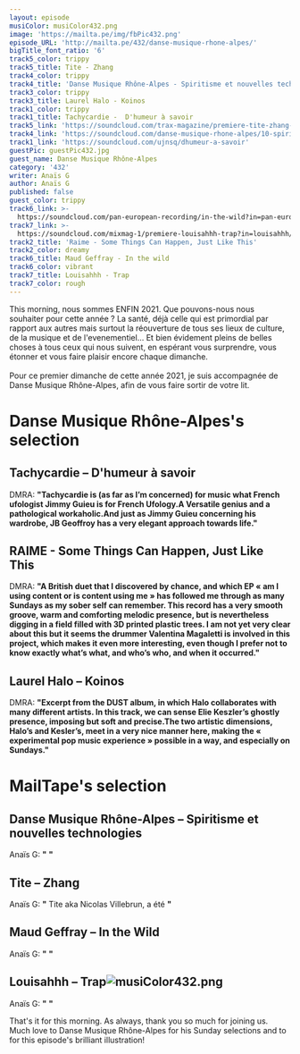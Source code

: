 ```yaml
---
layout: episode
musiColor: musiColor432.png
image: 'https://mailta.pe/img/fbPic432.png'
episode_URL: 'http://mailta.pe/432/danse-musique-rhone-alpes/'
bigTitle_font_ratio: '6'
track5_color: trippy
track5_title: Tite - Zhang
track4_color: trippy
track4_title: 'Danse Musique Rhône-Alpes - Spiritisme et nouvelles technologies '
track3_color: trippy
track3_title: Laurel Halo - Koinos
track1_color: trippy
track1_title: Tachycardie -  D'humeur à savoir
track5_link: 'https://soundcloud.com/trax-magazine/premiere-tite-zhang-fragil-musique'
track4_link: 'https://soundcloud.com/danse-musique-rhone-alpes/10-spiritisme-mtrdigit-v1'
track1_link: 'https://soundcloud.com/ujnsq/dhumeur-a-savoir'
guestPic: guestPic432.jpg
guest_name: Danse Musique Rhône-Alpes
category: '432'
writer: Anaïs G
author: Anaïs G
published: false
guest_color: trippy
track6_link: >-
  https://soundcloud.com/pan-european-recording/in-the-wild?in=pan-european-recording/sets/maud-geffray-1994
track7_link: >-
  https://soundcloud.com/mixmag-1/premiere-louisahhh-trap?in=louisahhh/sets/a-trap-ive-built-raar008
track2_title: 'Raime - Some Things Can Happen, Just Like This'
track2_color: dreamy
track6_title: Maud Geffray - In the wild
track6_color: vibrant
track7_title: Louisahhh - Trap
track7_color: rough
---
```


<p id="introduction">This morning, nous sommes ENFIN 2021. Que pouvons-nous nous souhaiter pour cette année ? La santé, déjà celle qui est primordial par rapport aux autres mais surtout la réouverture de tous ses lieux de culture, de la musique et de l'evenementiel... Et bien évidement pleins de belles choses à tous ceux qui nous suivent, en espérant vous surprendre, vous étonner et vous faire plaisir encore chaque dimanche. 
<br><br>
Pour ce premier dimanche de cette année 2021, je suis accompagnée de Danse Musique Rhône-Alpes, afin de vous faire sortir de votre lit. 
</p>


# Danse Musique Rhône-Alpes's selection

## Tachycardie – D'humeur à savoir
DMRA: **"**Tachycardie is (as far as I’m concerned) for music what French ufologist Jimmy Guieu is for French Ufology.A Versatile genius and a pathological workaholic.And just as Jimmy Guieu concerning his wardrobe, JB Geoffroy has a very elegant approach towards life.**"**

## RAIME - Some Things Can Happen, Just Like This
DMRA: **"**A British duet that I discovered by chance, and which EP « am I using content or is content using me » has followed me through as many Sundays as my sober self can remember.
This record has a very smooth groove, warm and comforting melodic presence, but is nevertheless digging in a field filled with 3D printed plastic trees. 
I am not yet very clear about this but it seems the drummer Valentina Magaletti is involved in this project, which makes it even more interesting, even though I prefer not to know exactly what’s what, and who’s who, and when it occurred.**"**

## Laurel Halo – Koinos
DMRA: **"**Excerpt from the DUST album, in which Halo collaborates with many different artists.
In this track, we can sense Elie Keszler’s ghostly presence, imposing but soft and precise.The two artistic dimensions, Halo’s and Kesler’s, meet in a very nice manner here, making the « experimental pop music experience » possible in a way, and especially on Sundays.**"**


# MailTape's selection

## Danse Musique Rhône-Alpes – Spiritisme et nouvelles technologies
Anaïs G: **"** **"**

## Tite – Zhang
Anaïs G: **"** Tite aka Nicolas Villebrun, a été  **"**

## Maud Geffray – In the Wild 
Anaïs G: **"** **"**

## Louisahhh – Trap![musiColor432.png]({{site.baseurl}}/img/musiColor432.png)

Anaïs G: **"** **"**


<p id="outroduction">That's it for this morning. As always, thank you so much for joining us. Much love to Danse Musique Rhône-Alpes for his Sunday selections and to for this episode's brilliant illustration!</p>
